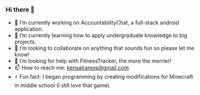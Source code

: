 ### Hi there 👋

- 🔭 I’m currently working on AccountabilityChat, a full-stack android application.
- 🌱 I’m currently learning how to apply undergraduate knowledge to big projects.
- 👯 I’m looking to collaborate on anything that sounds fun so please let me know!
- 🤔 I’m looking for help with FitnessTracker, the more the merrier!
- 📫 How to reach me: kensalramos@gmail.com
- ⚡ Fun fact: I began programming by creating modifications for Minecraft in middle school (I still love that game).
